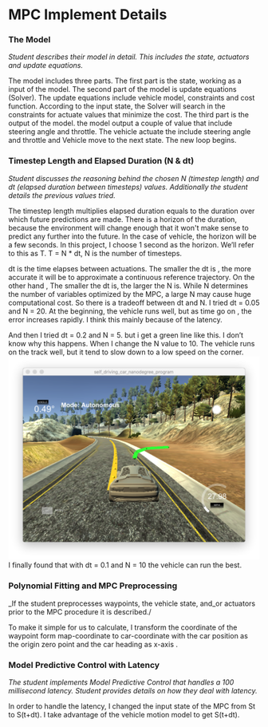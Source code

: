 # MPC Implement Details
### The Model
_Student describes their model in detail. This includes the state, actuators and update equations._

The model includes three parts. The first part is the state,  working as a input of the model. 
 The second part of the model is update equations (Solver). The update equations include vehicle model, constraints and cost function. According to  the input state, the Solver will search in the constraints for actuate values that  minimize the cost.
The third part is the output of the model. the model output a couple of value that include steering angle and  throttle.
The vehicle actuate the include steering angle and  throttle and Vehicle move to the next state. The new loop begins.

### Timestep Length and Elapsed Duration (N & dt)
_Student discusses the reasoning behind the chosen N (timestep length) and dt (elapsed duration between timesteps) values. Additionally the student details the previous values tried._

The timestep length multiplies elapsed duration equals to the duration over which future predictions are made.  There is a horizon of the duration, because the environment will change enough that it won't make sense to predict any further into the future. In the case of vehicle, the horizon will be a few seconds. In this project, I choose 1 second as the horizon. We’ll refer to this as T.  T = N * dt, N is the number of timesteps.

dt is the time elapses between actuations. The smaller the dt is , the more  accurate it will be to approximate a continuous reference trajectory. On the other hand , The smaller the dt is, the larger the N is. While N determines the number of variables optimized by the MPC, a large N may cause huge  computational cost. So there is  a tradeoff between dt and N.
I tried dt = 0.05 and N = 20. At the beginning, the vehicle runs well, but as time go on , the error increases rapidly. I think this mainly because of the latency.

And then I tried dt = 0.2 and N = 5. but i get a green line like this. I don’t know why this happens. When I change the N value to 10. The vehicle runs on the track well, but it tend to slow down to a low speed on the corner.
![](Snip20181006_2.png)
I finally found that with dt = 0.1 and N = 10 the vehicle can run the best.

### Polynomial Fitting and MPC Preprocessing
_If the student preprocesses waypoints, the vehicle state, and_or actuators prior to the MPC procedure it is described./

To make it simple for us to calculate,  I transform the coordinate of the waypoint form map-coordinate to car-coordinate with the car position as the origin zero point and the car heading as x-axis .

### Model Predictive Control with Latency
_The student implements Model Predictive Control that handles a 100 millisecond latency. Student provides details on how they deal with latency._

In order to handle the latency, I changed the input state of the MPC from St to S(t+dt). I take advantage of the vehicle motion model to get S(t+dt).
